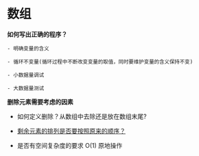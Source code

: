 # 数组

**如何写出正确的程序？**

    - 明确变量的含义

    - 循环不变量(循环过程中不断改变变量的取值，同时要维护变量的含义保持不变)
  
    - 小数据量调试

    - 大数据量测试

**删除元素需要考虑的因素**

- 如何定义删除？从数组中去除还是放在数组末尾?

- [剩余元素的排列是否要按照原来的顺序？](27/index.ts)

- 是否有空间复杂度的要求 O(1) 原地操作

  